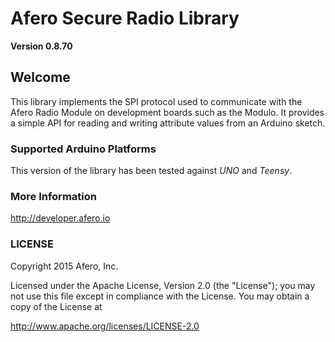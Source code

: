 # Afero Secure Radio Library #

**Version 0.8.70**

## Welcome ##

This library implements the SPI protocol used to communicate with the Afero Radio Module on development boards such as the Modulo. It provides a simple API for reading and writing attribute values from an Arduino sketch.

### Supported Arduino Platforms ###

This version of the library has been tested against *UNO* and *Teensy*.

### More Information ###

<http://developer.afero.io>

### LICENSE ###

Copyright 2015 Afero, Inc.

Licensed under the Apache License, Version 2.0 (the "License");
you may not use this file except in compliance with the License.
You may obtain a copy of the License at

<http://www.apache.org/licenses/LICENSE-2.0>

